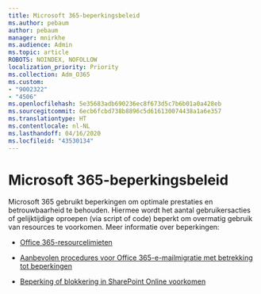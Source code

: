 ```yaml
---
title: Microsoft 365-beperkingsbeleid
ms.author: pebaum
author: pebaum
manager: mnirkhe
ms.audience: Admin
ms.topic: article
ROBOTS: NOINDEX, NOFOLLOW
localization_priority: Priority
ms.collection: Adm_O365
ms.custom:
- "9002322"
- "4506"
ms.openlocfilehash: 5e35683adb690236ec8f673d5c7b6b01a0a428eb
ms.sourcegitcommit: 6ecb6fcbd738b8896c5d616130074438a1a6e357
ms.translationtype: HT
ms.contentlocale: nl-NL
ms.lasthandoff: 04/16/2020
ms.locfileid: "43530134"
---
```

# <a name="microsoft-365-throttle-policies"></a>Microsoft 365-beperkingsbeleid

Microsoft 365 gebruikt beperkingen om optimale prestaties en betrouwbaarheid te behouden. Hiermee wordt het aantal gebruikersacties of gelijktijdige oproepen (via script of code) beperkt om overmatig gebruik van resources te voorkomen. Meer informatie over beperkingen:

- [Office 365-resourcelimieten](https://docs.microsoft.com/office365/Enterprise/office-365-resource-limits)

- [Aanbevolen procedures voor Office 365-e-mailmigratie met betrekking tot beperkingen](https://docs.microsoft.com/exchange/mailbox-migration/office-365-migration-best-practices#office-365-throttling)

- [Beperking of blokkering in SharePoint Online voorkomen](https://docs.microsoft.com/sharepoint/dev/general-development/how-to-avoid-getting-throttled-or-blocked-in-sharepoint-online)
